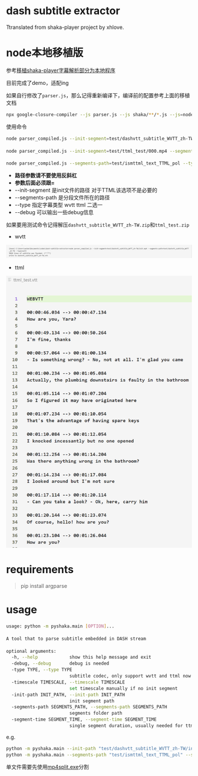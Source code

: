 # dash subtitle extractor

Ttranslated from shaka-player project by xhlove.

# node本地移植版

参考[移植shaka-player字幕解析部分为本地程序](移植shaka-player字幕解析部分为本地程序.md)

目前完成了demo，适配ing

如果自行修改了`parser.js`，那么记得重新编译下，编译前的配置参考上面的移植文档

```bash
npx google-closure-compiler --js parser.js --js shaka/**/*.js --js=node_modules/xmldom/**/*.js --js=node_modules/google-closure-library/**/*.js --js=!**/goog/asserts/asserts.js --dependency_mode=PRUNE --entry_point=goog:parser --js_output_file=parser_compiled.js
```

使用命令

```bash
node parser_compiled.js --init-segment=test/dashvtt_subtitle_WVTT_zh-TW/init.mp4 --segments-path=test/dashvtt_subtitle_WVTT_zh-TW --type=wvtt

node parser_compiled.js --init-segment=test/ttml_test/000.mp4 --segments-path=test/ttml_test --type=ttml

node parser_compiled.js --segments-path=test/ismttml_text_TTML_pol --type=ttml
```

- **路径参数请不要使用反斜杠**
- **参数后面必须跟=**
- --init-segment 是init文件的路径 对于TTML该选项不是必要的
- --segments-path 是分段文件所在的路径
- --type 指定字幕类型 wvtt ttml 二选一
- --debug 可以输出一些debug信息

如果要用测试命令记得解压`dashvtt_subtitle_WVTT_zh-TW.zip`和`ttml_test.zip`

- wvtt

![](images/Snipaste_2021-09-06_22-11-33.png)

- ttml

![](images/Snipaste_2021-09-06_23-54-31.png)

# requirements

> pip install argparse

# usage

```bash
usage: python -m pyshaka.main [OPTION]...

A tool that to parse subtitle embedded in DASH stream

optional arguments:
  -h, --help            show this help message and exit
  -debug, --debug       debug is needed
  -type TYPE, --type TYPE
                        subtitle codec, only support wvtt and ttml now
  -timescale TIMESCALE, --timescale TIMESCALE
                        set timescale manually if no init segment
  -init-path INIT_PATH, --init-path INIT_PATH
                        init segment path
  -segments-path SEGMENTS_PATH, --segments-path SEGMENTS_PATH
                        segments folder path
  -segment-time SEGMENT_TIME, --segment-time SEGMENT_TIME
                        single segment duration, usually needed for ttml content, calculation method: d / timescale
```

e.g.

```bash
python -m pyshaka.main --init-path "test/dashvtt_subtitle_WVTT_zh-TW/init.mp4" --segments-path "test/dashvtt_subtitle_WVTT_zh-TW"
python -m pyshaka.main --segments-path "test/ismttml_text_TTML_pol" --segment-time 60
```

单文件需要先使用[mp4split.exe](https://github.com/nilaoda/Mp4SubtitleParser/blob/main/bin/mp4split.exe)分割